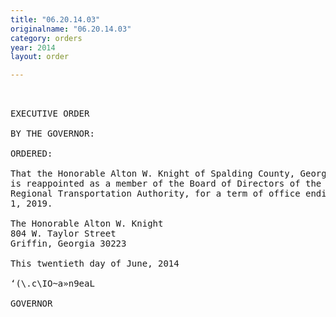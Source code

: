```yaml
---
title: "06.20.14.03"
originalname: "06.20.14.03"
category: orders
year: 2014
layout: order

---
```

<pre>
 

EXECUTIVE ORDER

BY THE GOVERNOR:

ORDERED:

That the Honorable Alton W. Knight of Spalding County, Georgia,
is reappointed as a member of the Board of Directors of the Georgia
Regional Transportation Authority, for a term of office ending June
1, 2019.

The Honorable Alton W. Knight
804 W. Taylor Street
Griffin, Georgia 30223

This twentieth day of June, 2014

‘(\.c\IO~a»n9eaL

GOVERNOR

</pre>

